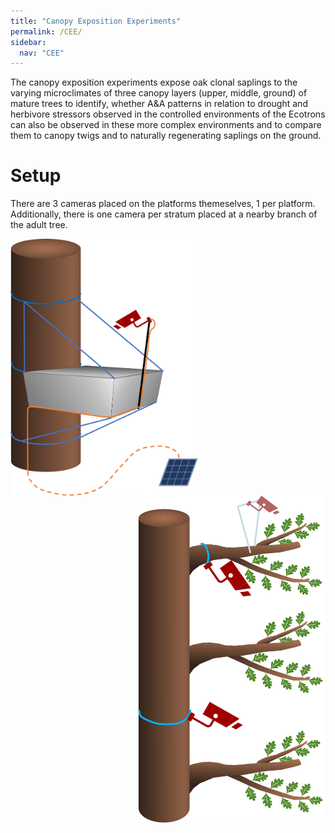 ```yaml
---
title: "Canopy Exposition Experiments"
permalink: /CEE/
sidebar:
  nav: "CEE"
---
```


The canopy exposition experiments expose oak clonal saplings to the varying microclimates of three canopy layers (upper, middle, ground) of mature trees to identify, whether A&A patterns in relation to drought and herbivore stressors observed in the controlled environments of the Ecotrons can also be observed in these more complex environments and to compare them to canopy twigs and to naturally regenerating saplings on the ground.

# Setup

There are 3 cameras placed on the platforms themeselves, 1 per platform. Additionally, there is one camera per stratum placed at a nearby branch of the adult tree.

<img src="../assets/sketches/setup_platform_2.png" alt="setup CEE" width="300" height="auto" align="left">

<img src="../assets/sketches/setup_platform_2_AdultBranches.png" alt="setup CEE" width="300" height="auto" align="right">
